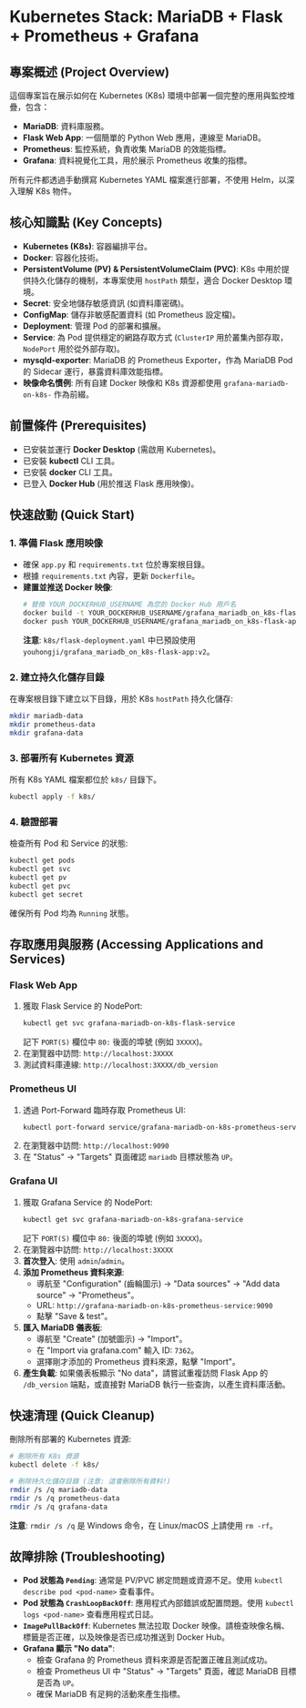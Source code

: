# Kubernetes Stack: MariaDB + Flask + Prometheus + Grafana

## 專案概述 (Project Overview)
這個專案旨在展示如何在 Kubernetes (K8s) 環境中部署一個完整的應用與監控堆疊，包含：
- **MariaDB**: 資料庫服務。
- **Flask Web App**: 一個簡單的 Python Web 應用，連線至 MariaDB。
- **Prometheus**: 監控系統，負責收集 MariaDB 的效能指標。
- **Grafana**: 資料視覺化工具，用於展示 Prometheus 收集的指標。

所有元件都透過手動撰寫 Kubernetes YAML 檔案進行部署，不使用 Helm，以深入理解 K8s 物件。

## 核心知識點 (Key Concepts)
- **Kubernetes (K8s)**: 容器編排平台。
- **Docker**: 容器化技術。
- **PersistentVolume (PV) & PersistentVolumeClaim (PVC)**: K8s 中用於提供持久化儲存的機制，本專案使用 `hostPath` 類型，適合 Docker Desktop 環境。
- **Secret**: 安全地儲存敏感資訊 (如資料庫密碼)。
- **ConfigMap**: 儲存非敏感配置資料 (如 Prometheus 設定檔)。
- **Deployment**: 管理 Pod 的部署和擴展。
- **Service**: 為 Pod 提供穩定的網路存取方式 (`ClusterIP` 用於叢集內部存取，`NodePort` 用於從外部存取)。
- **mysqld-exporter**: MariaDB 的 Prometheus Exporter，作為 MariaDB Pod 的 Sidecar 運行，暴露資料庫效能指標。
- **映像命名慣例**: 所有自建 Docker 映像和 K8s 資源都使用 `grafana-mariadb-on-k8s-` 作為前綴。

## 前置條件 (Prerequisites)
- 已安裝並運行 **Docker Desktop** (需啟用 Kubernetes)。
- 已安裝 **kubectl** CLI 工具。
- 已安裝 **docker** CLI 工具。
- 已登入 **Docker Hub** (用於推送 Flask 應用映像)。

## 快速啟動 (Quick Start)

### 1. 準備 Flask 應用映像
- 確保 `app.py` 和 `requirements.txt` 位於專案根目錄。
- 根據 `requirements.txt` 內容，更新 `Dockerfile`。
- **建置並推送 Docker 映像**:
  ```bash
  # 替換 YOUR_DOCKERHUB_USERNAME 為您的 Docker Hub 用戶名
  docker build -t YOUR_DOCKERHUB_USERNAME/grafana_mariadb_on_k8s-flask-app:v2 .
  docker push YOUR_DOCKERHUB_USERNAME/grafana_mariadb_on_k8s-flask-app:v2
  ```
  **注意**: `k8s/flask-deployment.yaml` 中已預設使用 `youhongji/grafana_mariadb_on_k8s-flask-app:v2`。

### 2. 建立持久化儲存目錄
在專案根目錄下建立以下目錄，用於 K8s `hostPath` 持久化儲存:
```bash
mkdir mariadb-data
mkdir prometheus-data
mkdir grafana-data
```

### 3. 部署所有 Kubernetes 資源
所有 K8s YAML 檔案都位於 `k8s/` 目錄下。
```bash
kubectl apply -f k8s/
```

### 4. 驗證部署
檢查所有 Pod 和 Service 的狀態:
```bash
kubectl get pods
kubectl get svc
kubectl get pv
kubectl get pvc
kubectl get secret
```
確保所有 Pod 均為 `Running` 狀態。

## 存取應用與服務 (Accessing Applications and Services)

### Flask Web App
1.  獲取 Flask Service 的 NodePort:
    ```bash
    kubectl get svc grafana-mariadb-on-k8s-flask-service
    ```
    記下 `PORT(S)` 欄位中 `80:` 後面的埠號 (例如 `3XXXX`)。
2.  在瀏覽器中訪問: `http://localhost:3XXXX`
3.  測試資料庫連線: `http://localhost:3XXXX/db_version`

### Prometheus UI
1.  透過 Port-Forward 臨時存取 Prometheus UI:
    ```bash
    kubectl port-forward service/grafana-mariadb-on-k8s-prometheus-service 9090:9090
    ```
2.  在瀏覽器中訪問: `http://localhost:9090`
3.  在 "Status" -> "Targets" 頁面確認 `mariadb` 目標狀態為 `UP`。

### Grafana UI
1.  獲取 Grafana Service 的 NodePort:
    ```bash
    kubectl get svc grafana-mariadb-on-k8s-grafana-service
    ```
    記下 `PORT(S)` 欄位中 `80:` 後面的埠號 (例如 `3XXXX`)。
2.  在瀏覽器中訪問: `http://localhost:3XXXX`
3.  **首次登入**: 使用 `admin`/`admin`。
4.  **添加 Prometheus 資料來源**:
    - 導航至 "Configuration" (齒輪圖示) -> "Data sources" -> "Add data source" -> "Prometheus"。
    - URL: `http://grafana-mariadb-on-k8s-prometheus-service:9090`
    - 點擊 "Save & test"。
5.  **匯入 MariaDB 儀表板**:
    - 導航至 "Create" (加號圖示) -> "Import"。
    - 在 "Import via grafana.com" 輸入 ID: `7362`。
    - 選擇剛才添加的 Prometheus 資料來源，點擊 "Import"。
6.  **產生負載**: 如果儀表板顯示 "No data"，請嘗試重複訪問 Flask App 的 `/db_version` 端點，或直接對 MariaDB 執行一些查詢，以產生資料庫活動。

## 快速清理 (Quick Cleanup)
刪除所有部署的 Kubernetes 資源:
```bash
# 刪除所有 K8s 資源
kubectl delete -f k8s/

# 刪除持久化儲存目錄 (注意: 這會刪除所有資料!)
rmdir /s /q mariadb-data
rmdir /s /q prometheus-data
rmdir /s /q grafana-data
```
**注意**: `rmdir /s /q` 是 Windows 命令，在 Linux/macOS 上請使用 `rm -rf`。

## 故障排除 (Troubleshooting)
- **Pod 狀態為 `Pending`**: 通常是 PV/PVC 綁定問題或資源不足。使用 `kubectl describe pod <pod-name>` 查看事件。
- **Pod 狀態為 `CrashLoopBackOff`**: 應用程式內部錯誤或配置問題。使用 `kubectl logs <pod-name>` 查看應用程式日誌。
- **`ImagePullBackOff`**: Kubernetes 無法拉取 Docker 映像。請檢查映像名稱、標籤是否正確，以及映像是否已成功推送到 Docker Hub。
- **Grafana 顯示 "No data"**:
    - 檢查 Grafana 的 Prometheus 資料來源是否配置正確且測試成功。
    - 檢查 Prometheus UI 中 "Status" -> "Targets" 頁面，確認 MariaDB 目標是否為 `UP`。
    - 確保 MariaDB 有足夠的活動來產生指標。
